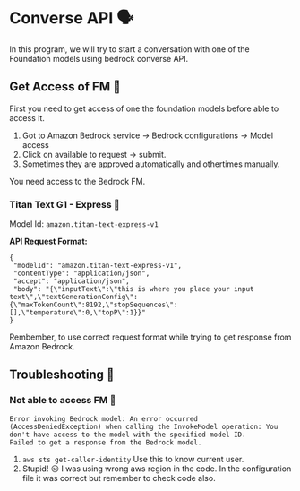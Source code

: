 # Converse API 🗣️

In this program, we will try to start a conversation with one of the Foundation models using bedrock converse API.

## Get Access of FM 🔐

First you need to get access of one the foundation models before able to access it.

1. Got to Amazon Bedrock service -> Bedrock configurations -> Model access 
2. Click on available to request -> submit.
3. Sometimes they are approved automatically and othertimes manually. 

You need access to the Bedrock FM.

### Titan Text G1 - Express 🚅

Model Id: `amazon.titan-text-express-v1`

**API Request Format:**

```
{
 "modelId": "amazon.titan-text-express-v1",
 "contentType": "application/json",
 "accept": "application/json",
 "body": "{\"inputText\":\"this is where you place your input text\",\"textGenerationConfig\":{\"maxTokenCount\":8192,\"stopSequences\":[],\"temperature\":0,\"topP\":1}}"
}
```

Rembember, to use correct request format while trying to get response from Amazon Bedrock.

## Troubleshooting 🔨

### Not able to access FM 🚪

```
Error invoking Bedrock model: An error occurred (AccessDeniedException) when calling the InvokeModel operation: You don't have access to the model with the specified model ID.
Failed to get a response from the Bedrock model.
```

1. `aws sts get-caller-identity` Use this to know current user.
2. Stupid! 😑 I was using wrong aws region in the code. In the configuration file it was correct but remember to check code also.